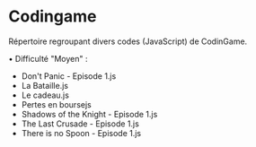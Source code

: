 # Codingame

Répertoire regroupant divers codes (JavaScript) de CodinGame.

• Difficulté "Moyen" :
- Don't Panic - Episode 1.js
- La Bataille.js
- Le cadeau.js
- Pertes en boursejs
- Shadows of the Knight - Episode 1.js
- The Last Crusade - Episode 1.js
- There is no Spoon - Episode 1.js
